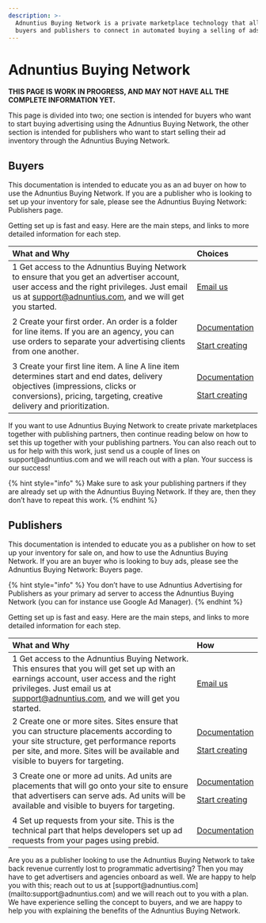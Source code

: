 ```yaml
---
description: >-
  Adnuntius Buying Network is a private marketplace technology that allows
  buyers and publishers to connect in automated buying a selling of ads.
---
```


# Adnuntius Buying Network

**THIS PAGE IS WORK IN PROGRESS, AND MAY NOT HAVE ALL THE COMPLETE INFORMATION YET.**

This page is divided into two; one section is intended for buyers who want to start buying advertising using the Adnuntius Buying Network, the other section is intended for publishers who want to start selling their ad inventory through the Adnuntius Buying Network.

## Buyers

This documentation is intended to educate you as an ad buyer on how to use the Adnuntius Buying Network. If you are a publisher who is looking to set up your inventory for sale, please see the Adnuntius Buying Network: Publishers page. 

Getting set up is fast and easy. Here are the main steps, and links to more detailed information for each step.

<table>
  <thead>
    <tr>
      <th style="text-align:left">What and Why</th>
      <th style="text-align:left">Choices</th>
    </tr>
  </thead>
  <tbody>
    <tr>
      <td style="text-align:left">1 Get access to the Adnuntius Buying Network to ensure that you get an
        advertiser account, user access and the right privileges. Just email us
        at <a href="mailto:support@adnuntius.com">support@adnuntius.com</a>, and
        we will get you started.</td>
      <td style="text-align:left"><a href="mailto:support@adnuntius.com">Email us</a>
      </td>
    </tr>
    <tr>
      <td style="text-align:left">2 Create your first order. An order is a folder for line items. If you
        are an agency, you can use orders to separate your advertising clients
        from one another.</td>
      <td style="text-align:left">
        <p><a href="adnuntius-advertising/admin-ui/advertising/orders.md">Documentation</a>
        </p>
        <p><a href="https://admin.adnuntius.com/orders">Start creating</a>
        </p>
      </td>
    </tr>
    <tr>
      <td style="text-align:left">3 Create your first line item. A line A line item determines start and
        end dates, delivery objectives (impressions, clicks or conversions), pricing,
        targeting, creative delivery and prioritization.</td>
      <td style="text-align:left">
        <p><a href="adnuntius-advertising/admin-ui/advertising/line-items.md">Documentation</a>
        </p>
        <p><a href="https://admin.adnuntius.com/line-items">Start creating</a>
        </p>
      </td>
    </tr>
  </tbody>
</table>If you want to use Adnuntius Buying Network to create private marketplaces together with publishing partners, then continue reading below on how to set this up together with your publishing partners. You can also reach out to us for help with this work, just send us a couple of lines on support@adnuntius.com and we will reach out with a plan. Your success is our success!

{% hint style="info" %}
Make sure to ask your publishing partners if they are already set up with the Adnuntius Buying Network. If they are, then they don’t have to repeat this work.
{% endhint %}

## Publishers

This documentation is intended to educate you as a publisher on how to set up your inventory for sale on, and how to use the Adnuntius Buying Network. If you are an buyer who is looking to buy ads, please see the Adnuntius Buying Network: Buyers page.

{% hint style="info" %}
You don’t have to use Adnuntius Advertising for Publishers as your primary ad server to access the Adnuntius Buying Network \(you can for instance use Google Ad Manager\).
{% endhint %}

Getting set up is fast and easy. Here are the main steps, and links to more detailed information for each step.

<table>
  <thead>
    <tr>
      <th style="text-align:left">What and Why</th>
      <th style="text-align:left">How</th>
    </tr>
  </thead>
  <tbody>
    <tr>
      <td style="text-align:left">1 Get access to the Adnuntius Buying Network. This ensures that you will
        get set up with an earnings account, user access and the right privileges.
        Just email us at <a href="mailto:support@adnuntius.com">support@adnuntius.com</a>,
        and we will get you started.</td>
      <td style="text-align:left"><a href="mailto:support@adnuntius.com">Email us</a>
      </td>
    </tr>
    <tr>
      <td style="text-align:left">2 Create one or more sites. Sites ensure that you can structure placements
        according to your site structure, get performance reports per site, and
        more. Sites will be available and visible to buyers for targeting.</td>
      <td
      style="text-align:left">
        <p><a href="adnuntius-advertising/admin-ui/inventory/sites.md">Documentation</a>
        </p>
        <p><a href="https://admin.adnuntius.com/sites">Start creating</a>
        </p>
        </td>
    </tr>
    <tr>
      <td style="text-align:left">3 Create one or more ad units. Ad units are placements that will go onto
        your site to ensure that advertisers can serve ads. Ad units will be available
        and visible to buyers for targeting.</td>
      <td style="text-align:left">
        <p><a href="adnuntius-advertising/admin-ui/inventory/adunits-1.md">Documentation</a>
        </p>
        <p><a href="https://admin.adnuntius.com/ad-units">Start creating</a>
        </p>
      </td>
    </tr>
    <tr>
      <td style="text-align:left">4 Set up requests from your site. This is the technical part that helps
        developers set up ad requests from your pages using prebid.</td>
      <td style="text-align:left"><a href="other-useful-information/header-bidding-implementation.md">Documentation</a>
      </td>
    </tr>
  </tbody>
</table>Are you as a publisher looking to use the Adnuntius Buying Network to take back revenue currently lost to programmatic advertising? Then you may have to get advertisers and agencies onboard as well. We are happy to help you with this; reach out to us at [support@adnuntius.com](mailto:support@adnuntius.com) and we will reach out to you with a plan. We have experience selling the concept to buyers, and we are happy to help you with explaining the benefits of the Adnuntius Buying Network.

